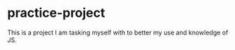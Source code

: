 # practice-project
This is a project I am tasking myself with to better my use and knowledge of JS.
